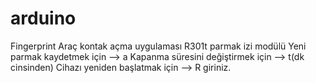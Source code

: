 # arduino
Fingerprint
Araç kontak açma uygulaması
R301t parmak izi modülü
Yeni parmak kaydetmek için --> a
Kapanma süresini değiştirmek için --> t(dk cinsinden)
Cihazı yeniden başlatmak için --> R 
giriniz.
